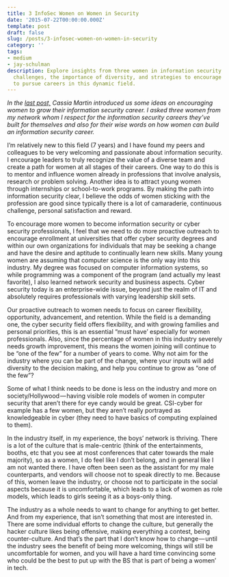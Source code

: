 ```yaml
---
title: 3 InfoSec Women on Women in Security
date: '2015-07-22T00:00:00.000Z'
template: post
draft: false
slug: /posts/3-infosec-women-on-women-in-security
category: ''
tags:
- medium
- jay-schulman
description: Explore insights from three women in information security as they discuss
  challenges, the importance of diversity, and strategies to encourage more women
  to pursue careers in this dynamic field.
---
```

*In the *[*last post,*](https://www.jayschulman.com/we-need-more-women-in-security/)* Cassia Martin introduced us some ideas on encouraging women to grow their information security career. I asked three women from my network whom I respect for the information security careers they’ve built for themselves and also for their wise words on how women can build an information security career.*

I’m relatively new to this field (7 years) and I have found my peers and colleagues to be very welcoming and passionate about information security. I encourage leaders to truly recognize the value of a diverse team and create a path for women at all stages of their careers. One way to do this is to mentor and influence women already in professions that involve analysis, research or problem solving. Another idea is to attract young women through internships or school-to-work programs. By making the path into information security clear, I believe the odds of women sticking with the profession are good since typically there is a lot of camaraderie, continuous challenge, personal satisfaction and reward.

To encourage more women to become information security or cyber security professionals, I feel that we need to do more proactive outreach to encourage enrollment at universities that offer cyber security degrees and within our own organizations for individuals that may be seeking a change and have the desire and aptitude to continually learn new skills. Many young women are assuming that computer science is the only way into this industry. My degree was focused on computer information systems, so while programming was a component of the program (and actually my least favorite), I also learned network security and business aspects. Cyber security today is an enterprise-wide issue, beyond just the realm of IT and absolutely requires professionals with varying leadership skill sets.

Our proactive outreach to women needs to focus on career flexibility, opportunity, advancement, and retention. While the field is a demanding one, the cyber security field offers flexibility, and with growing families and personal priorities, this is an essential “must have’ especially for women professionals. Also, since the percentage of women in this industry severely needs growth improvement, this means the women joining will continue to be “one of the few” for a number of years to come. Why not aim for the industry where you can be part of the change, where your inputs will add diversity to the decision making, and help you continue to grow as “one of the few”?

Some of what I think needs to be done is less on the industry and more on society/Hollywood — having visible role models of women in computer security that aren’t there for eye candy would be great. CSI-cyber for example has a few women, but they aren’t really portrayed as knowledgeable in cyber (they need to have basics of computing explained to them).

In the industry itself, in my experience, the boys’ network is thriving. There is a lot of the culture that is male-centric (think of the entertainments, booths, etc that you see at most conferences that cater towards the male majority), so as a women, I do feel like I don’t belong, and in general like I am not wanted there. I have often been seen as the assistant for my male counterparts, and vendors will choose not to speak directly to me. Because of this, women leave the industry, or choose not to participate in the social aspects because it is uncomfortable, which leads to a lack of women as role models, which leads to girls seeing it as a boys-only thing.

The industry as a whole needs to want to change for anything to get better. And from my experience, that isn’t something that most are interested in. There are some individual efforts to change the culture, but generally the hacker culture likes being offensive, making everything a contest, being counter-culture. And that’s the part that I don’t know how to change — until the industry sees the benefit of being more welcoming, things will still be uncomfortable for women, and you will have a hard time convincing some who could be the best to put up with the BS that is part of being a women’ in tech.